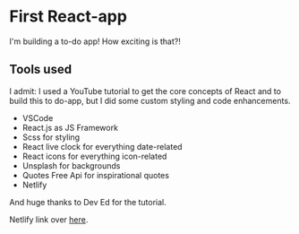 # First React-app

I'm building a to-do app! How exciting is that?!

## Tools used

I admit: I used a YouTube tutorial to get the core concepts of React and to build this to do-app, but I did some custom styling and code enhancements.

- VSCode
- React.js as JS Framework
- Scss for styling
- React live clock for everything date-related
- React icons for everything icon-related
- Unsplash for backgrounds
- Quotes Free Api for inspirational quotes
- Netlify

And huge thanks to Dev Ed for the tutorial.

Netlify link over [here]().
